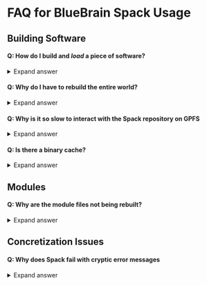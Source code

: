 # FAQ for BlueBrain Spack Usage

## Building Software

#### Q: How do I build and *load* a piece of software?

<details>
  <summary>Expand answer</summary>

  We'll install `MG(1)`, a standard editor.

  Make sure you're setup as per
  [the instructions linked on the README](https://github.com/BlueBrain/spack),
  then install the editor via

      $ spack install mg

  One can then run `mg` with

      $ spack load mg
      $ mg foo.txt

</details>

#### Q: Why do I have to rebuild the entire world?

<details>
  <summary>Expand answer</summary>

  If you are on the BlueBrain5, you shouldn't need to.

  As [described here](setup_bb5.md),
  one can use the system packages available with appropriate configuration
  options.
  If those instructions don't help, please use the [#spack](https://bluebrainproject.slack.com/archives/C023KQ47GHL)
  channel on Slack.
</details>

#### Q: Why is it so slow to interact with the Spack repository on GPFS

<details>
  <summary>Expand answer</summary>

  Make sure the `spack` repo is checked out in a subdirectory of `$HOME`.
  The `spack` repository is quite large, and when it is checked out under a
  `/gpfs/bbp.cscs.ch/project/*` directory, performance can be 10x slower
  than on the SSD provided storage of `$HOME`.
</details>

#### Q: Is there a binary cache?

<details>
  <summary>Expand answer</summary>

  No.
  Possibilities are being explored to provide a binary cache configuration
  for our desktops.
</details>

## Modules

#### Q: Why are the module files not being rebuilt?

<details>
  <summary>Expand answer</summary>

  The `spack module tcl refresh` command respects a blacklist that can be
  found via:

      $ spack config blame modules

  This blacklist is overruled by a corresponding whitelist.
  If your software is not listed in the latter, no modules will be
  generated for it.

  Use

      $ spack config add modules:tcl:whitelist:my_package
      $ spack module tcl refresh my_package

  To produce an up-to-date module for `my_package` (adjust as needed).
</details>

## Concretization Issues

#### Q: Why does Spack fail with cryptic error messages

<details>
  <summary>Expand answer</summary>

  When determining what to build (to concretize a spec in "Spack lingo"),
  sometimes Spack will not be able to satisfy the requirements of all
  software needing to be built.
  It may then display a somewhat cryptic error message:

      ❯ spack spec -I py-morphology-repair-workflow\^py-pandas@1.3:
      Input spec
      --------------------------------
       -   py-morphology-repair-workflow
       -       ^py-pandas@1.3:

      Concretized
      --------------------------------
      ==> Error: py-morphology-repair-workflow ^py-pandas@1.3: is unsatisfiable, errors are:
        no version satisfies the given constraints

          To see full clingo unsat cores, re-run with `spack --show-cores=full`
          For full, subset-minimal unsat cores, re-run with `spack --show-cores=minimized
          Warning: This may take (up to) hours for some specs

  By running the recommendation, one may produce more cryptic output:

      ❯ spack --show-cores=full spec -I py-morphology-repair-workflow\^py-pandas@1.3:
      Input spec
      --------------------------------
       -   py-morphology-repair-workflow
       -       ^py-pandas@1.3:

      Concretized
      --------------------------------
      ==> Error: py-morphology-repair-workflow ^py-pandas@1.3: is unsatisfiable, conflicts are:
        condition(5258)
        condition(5275)
        condition(5281)
        dependency_condition(5258,"py-morph-validator","py-pandas")
        dependency_condition(5275,"py-morphology-repair-workflow","py-morph-validator")
        dependency_condition(5281,"py-morphology-repair-workflow","py-pandas")
        dependency_type(5258,"build")
        dependency_type(5275,"run")
        dependency_type(5281,"run")
        imposed_constraint(5258,"version_satisfies","py-pandas","0.25:1.2.99")
        no version satisfies the given constraints
        root("py-morphology-repair-workflow")
        version_satisfies("py-pandas","1.3:")

          For full, subset-minimal unsat cores, re-run with `spack --show-cores=minimized
          Warning: This may take (up to) hours for some specs

  By analyzing the output, it can be seen that
  `py-morphology-repair-workflow` depends on `py-morph-validator`,
  which in turn depends on `py-pandas` between versions `0.25` and
  `1.2.99` (using the numerical references together with the package names
  / versions).
  This in turn conflicts with the user requirement of a `py-pandas` newer
  than `1.3`.
  Removing said user requirement will make the software install.
  In other instances, loosening dependency requirements in packages may be
  the appropriate solution.
</details>
